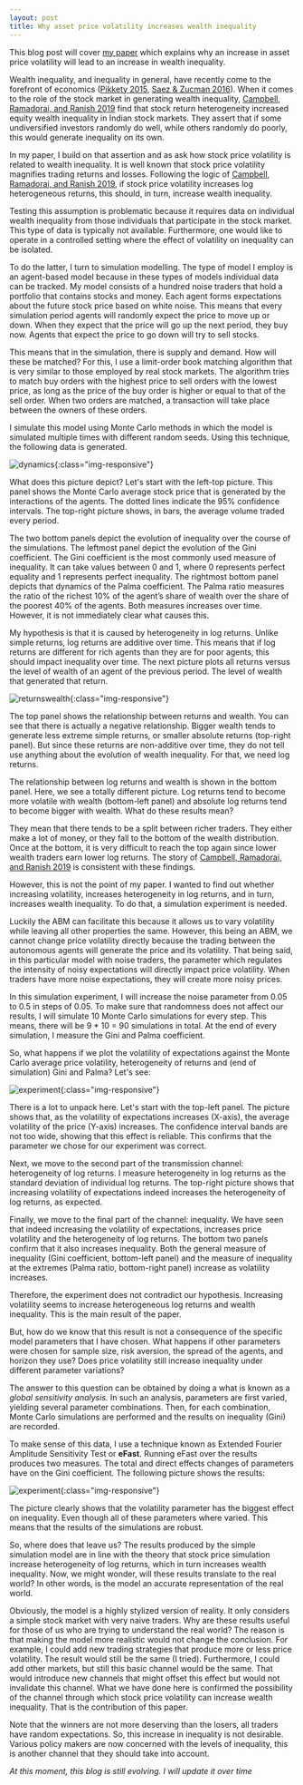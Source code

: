 ```yaml
---
layout: post
title: Why asset price volatility increases wealth inequality
---
```


This blog post will cover [my paper](https://papers.ssrn.com/sol3/papers.cfm?abstract_id=3452599) which explains why an increase in asset price volatility will lead to an increase in wealth inequality.

Wealth inequality, and inequality in general, have recently come to the forefront
of economics ([Pikkety 2015](https://www.aeaweb.org/articles?id=10.1257/aer.p20151060), [Saez & Zucman 2016](https://academic.oup.com/qje/article/131/2/519/2607097)). When it comes to the role of the stock market in generating wealth inequality, [Campbell, Ramadorai, and Ranish 2019](https://www.aeaweb.org/articles?id=10.1257/aeri.20180158) find that stock return heterogeneity increased equity wealth inequality in Indian stock markets. They assert that if some undiversified investors randomly do well, while others randomly do poorly, this would generate inequality on its own.

In my paper, I build on that assertion and as ask how stock price volatility is related to wealth inequality. It is well known that stock price volatility magnifies trading returns and losses. Following the logic of [Campbell, Ramadorai, and Ranish 2019](https://www.aeaweb.org/articles?id=10.1257/aeri.20180158), if stock price volatility increases log heterogeneous returns, this should, in turn, increase wealth inequality.

Testing this assumption is problematic because it requires data on individual wealth inequality from those individuals that participate in the stock market. This type of data is typically not available. Furthermore, one would like to operate in a controlled setting where the effect of volatility on inequality can be isolated.

To do the latter, I turn to simulation modelling. The type of model I employ is an agent-based model because in these types of models individual data can be tracked. My model consists of a hundred noise traders that hold a portfolio that contains stocks and money. Each agent forms expectations about the future stock price based on white noise. This means that every simulation period agents will randomly expect the price to move up or down. When they expect that the price will go up the next period, they buy now. Agents that expect the price to go down will try to sell stocks.

This means that in the simulation, there is supply and demand. How will these be matched? For this, I use a limit-order book matching algorithm that is very similar to those employed by real stock markets. The algorithm tries to match buy orders with the highest price to sell orders with the lowest price, as long as the price of the buy order is higher or equal to that of the sell order. When two orders are matched, a transaction will take place between the owners of these orders.

I simulate this model using Monte Carlo methods in which the model is simulated multiple times with different random seeds. Using this technique, the following data is generated.

![dynamics](/images/model_dynamics.png){:class="img-responsive"}

What does this picture depict? Let's start with the left-top picture. This panel shows the Monte Carlo average stock price that is generated by the interactions of the agents. The dotted lines indicate the 95% confidence intervals. The top-right picture shows, in bars, the average volume traded every period.

The two bottom panels depict the evolution of inequality over the course of the simulations. The leftmost panel depict the evolution of the Gini coefficient. The Gini coefficient is the most commonly used measure of inequality. It can take values between 0 and 1, where 0 represents perfect equality and 1 represents perfect inequality. The rightmost bottom panel depicts that dynamics of the Palma coefficient. The Palma ratio measures the ratio of the richest 10% of the agent’s share of wealth over the share of the poorest 40% of the agents. Both measures increases over time. However, it is not immediately clear what causes this.

My hypothesis is that it is caused by heterogeneity in log returns. Unlike simple returns, log returns are additive over time. This means that if log returns are different for rich agents than they are for poor agents, this should impact inequality over time. The next picture plots all returns versus the level of wealth of an agent of the previous period. The level of wealth that generated that return.  

![returnswealth](/images/returns_wealth_correlation.png){:class="img-responsive"}

The top panel shows the relationship between returns and wealth. You can see that there is actually a negative relationship. Bigger wealth tends to generate less extreme simple returns, or smaller absolute returns (top-right panel). But since these returns are non-additive over time, they do not tell use anything about the evolution of wealth inequality. For that, we need log returns.

The relationship between log returns and wealth is shown in the bottom panel. Here, we see a totally different picture. Log returns tend to become more volatile with wealth (bottom-left panel) and absolute log returns tend to become bigger with wealth. What do these results mean?

They mean that there tends to be a split between richer traders. They either make a lot of money, or they fall to the bottom of the wealth distribution. Once at the bottom, it is very difficult to reach the top again since lower wealth traders earn lower log returns. The story of [Campbell, Ramadorai, and Ranish 2019](https://www.aeaweb.org/articles?id=10.1257/aeri.20180158) is consistent with these findings.

However, this is not the point of my paper. I wanted to find out whether increasing volatility, increases heterogeneity in log returns, and in turn, increases wealth inequality. To do that, a simulation experiment is needed.

Luckily the ABM can facilitate this because it allows us to vary volatility while leaving all other properties the same. However, this being an ABM, we cannot change price volatility directly because the trading between the autonomous agents will generate the price and its volatility. That being said, in this particular model with noise traders, the parameter which regulates the intensity of noisy expectations will directly impact price volatility. When traders have more noise expectations, they will create more noisy prices.

In this simulation experiment, I will increase the noise parameter from 0.05 to 0.5 in steps of 0.05. To make sure that randomness does not affect our results, I will simulate 10 Monte Carlo simulations for every step. This means, there will be 9 * 10 = 90 simulations in total. At the end of every simulation, I measure the Gini and Palma coefficient.

So, what happens if we plot the volatility of expectations against the Monte Carlo average price volatility, heterogeneity of returns and (end of simulation) Gini and Palma? Let's see:

![experiment](/images/experiment.png){:class="img-responsive"}

There is a lot to unpack here. Let's start with the top-left panel. The picture shows that, as the volatility of expectations increases (X-axis), the average volatility of the price (Y-axis) increases. The confidence interval bands are not too wide, showing that this effect is reliable. This confirms that the parameter we chose for our experiment was correct.

Next, we move to the second part of the transmission channel: heterogeneity of log returns. I measure heterogeneity in log returns as the standard deviation of individual log returns. The top-right picture shows that increasing volatility of expectations indeed increases the heterogeneity of log returns, as expected.

Finally, we move to the final part of the channel: inequality. We have seen that indeed increasing the volatility of expectations, increases price volatility and the heterogeneity of log returns. The bottom two panels confirm that it also increases inequality. Both the general measure of inequality (Gini coefficient, bottom-left panel) and the measure of inequality at the extremes (Palma ratio, bottom-right panel) increase as volatility increases.

Therefore, the experiment does not contradict our hypothesis. Increasing volatility seems to increase heterogeneous log returns and wealth inequality. This is the main result of the paper.  

But, how do we know that this result is not a consequence of the specific model parameters that I have chosen. What happens if other parameters were chosen for sample size, risk aversion, the spread of the agents, and horizon they use? Does price volatility still increase inequality under different parameter variations?

The answer to this question can be obtained by doing a what is known as a *global sensitivity analysis.* In such an analysis, parameters are first varied, yielding several parameter combinations. Then, for each combination, Monte Carlo simulations are performed and the results on inequality (Gini) are recorded.

To make sense of this data, I use a technique known as Extended Fourier Amplitude Sensitivity Test or **eFast**. Running eFast over the results produces two measures. The total and direct effects changes of parameters have on the Gini coefficient. The following picture shows the results:

![experiment](/images/robustness.png){:class="img-responsive"}

The picture clearly shows that the volatility parameter has the biggest effect on inequality. Even though all of these parameters where varied. This means that the results of the simulations are robust.

So, where does that leave us? The results produced by the simple simulation model are in line with the theory that stock price simulation increase heterogeneity of log returns, which in turn increases wealth inequality. Now, we might wonder, will these results translate to the real world? In other words, is the model an accurate representation of the real world.

Obviously, the model is a highly stylized version of reality. It only considers a simple stock market with very naive traders. Why are these results useful for those of us who are trying to understand the real world? The reason is that making the model more realistic would not change the conclusion. For example, I could add new trading strategies that produce more or less price volatility. The result would still be the same (I tried). Furthermore, I could add other markets, but still this basic channel would be the same. That would introduce new channels that might offset this effect but would not invalidate this channel. What we have done here is confirmed the possibility of the channel through which stock price volatility can increase wealth inequality. That is the contribution of this paper.

Note that the winners are not more deserving than the losers, all traders have random expectations. So, this increase in inequality is not desirable. Various policy makers are now concerned with the levels of inequality, this is another channel that they should take into account.

*At this moment, this blog is still evolving. I will update it over time*
